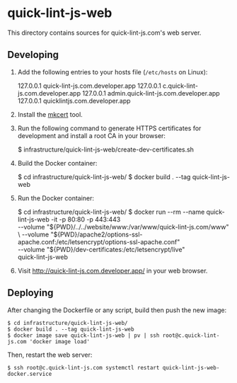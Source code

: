 # quick-lint-js-web

This directory contains sources for quick-lint-js.com's web server.

## Developing

1. Add the following entries to your hosts file (`/etc/hosts` on Linux):

    127.0.0.1 quick-lint-js.com.developer.app
    127.0.0.1 c.quick-lint-js.com.developer.app
    127.0.0.1 admin.quick-lint-js.com.developer.app
    127.0.0.1 quicklintjs.com.developer.app

2. Install the [mkcert][] tool.
3. Run the following command to generate HTTPS certificates for development and
   install a root CA in your browser:

    $ infrastructure/quick-lint-js-web/create-dev-certificates.sh

4. Build the Docker container:

    $ cd infrastructure/quick-lint-js-web/
    $ docker build . --tag quick-lint-js-web

5. Run the Docker container:

    $ cd infrastructure/quick-lint-js-web/
    $ docker run --rm --name quick-lint-js-web -it -p 80:80 -p 443:443 \
        --volume "${PWD}/../../website/www:/var/www/quick-lint-js.com/www" \
        --volume "${PWD}/apache2/options-ssl-apache.conf:/etc/letsencrypt/options-ssl-apache.conf" \
        --volume "${PWD}/dev-certificates:/etc/letsencrypt/live" \
        quick-lint-js-web

6. Visit <http://quick-lint-js.com.developer.app/> in your web browser.

## Deploying

After changing the Dockerfile or any script, build then push the new image:

    $ cd infrastructure/quick-lint-js-web/
    $ docker build . --tag quick-lint-js-web
    $ docker image save quick-lint-js-web | pv | ssh root@c.quick-lint-js.com 'docker image load'

Then, restart the web server:

    $ ssh root@c.quick-lint-js.com systemctl restart quick-lint-js-web-docker.service

[mkcert]: https://github.com/FiloSottile/mkcert
